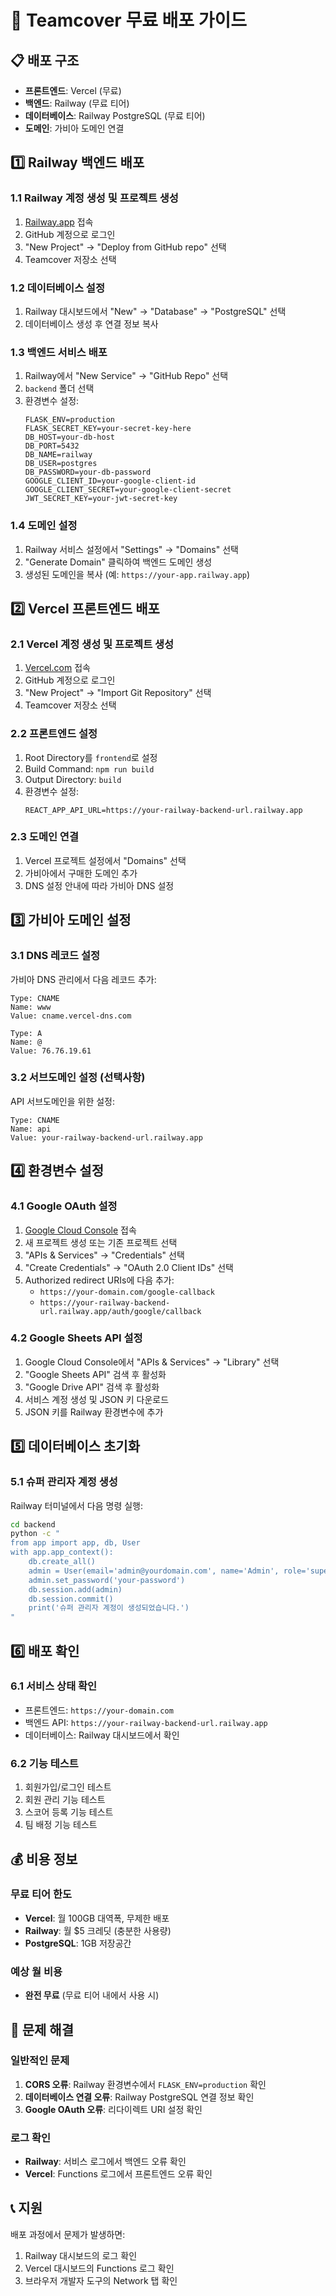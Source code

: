 # 🚀 Teamcover 무료 배포 가이드

## 📋 배포 구조

- **프론트엔드**: Vercel (무료)
- **백엔드**: Railway (무료 티어)
- **데이터베이스**: Railway PostgreSQL (무료 티어)
- **도메인**: 가비아 도메인 연결

## 1️⃣ Railway 백엔드 배포

### 1.1 Railway 계정 생성 및 프로젝트 생성

1. [Railway.app](https://railway.app) 접속
2. GitHub 계정으로 로그인
3. "New Project" → "Deploy from GitHub repo" 선택
4. Teamcover 저장소 선택

### 1.2 데이터베이스 설정

1. Railway 대시보드에서 "New" → "Database" → "PostgreSQL" 선택
2. 데이터베이스 생성 후 연결 정보 복사

### 1.3 백엔드 서비스 배포

1. Railway에서 "New Service" → "GitHub Repo" 선택
2. `backend` 폴더 선택
3. 환경변수 설정:
   ```
   FLASK_ENV=production
   FLASK_SECRET_KEY=your-secret-key-here
   DB_HOST=your-db-host
   DB_PORT=5432
   DB_NAME=railway
   DB_USER=postgres
   DB_PASSWORD=your-db-password
   GOOGLE_CLIENT_ID=your-google-client-id
   GOOGLE_CLIENT_SECRET=your-google-client-secret
   JWT_SECRET_KEY=your-jwt-secret-key
   ```

### 1.4 도메인 설정

1. Railway 서비스 설정에서 "Settings" → "Domains" 선택
2. "Generate Domain" 클릭하여 백엔드 도메인 생성
3. 생성된 도메인을 복사 (예: `https://your-app.railway.app`)

## 2️⃣ Vercel 프론트엔드 배포

### 2.1 Vercel 계정 생성 및 프로젝트 생성

1. [Vercel.com](https://vercel.com) 접속
2. GitHub 계정으로 로그인
3. "New Project" → "Import Git Repository" 선택
4. Teamcover 저장소 선택

### 2.2 프론트엔드 설정

1. Root Directory를 `frontend`로 설정
2. Build Command: `npm run build`
3. Output Directory: `build`
4. 환경변수 설정:
   ```
   REACT_APP_API_URL=https://your-railway-backend-url.railway.app
   ```

### 2.3 도메인 연결

1. Vercel 프로젝트 설정에서 "Domains" 선택
2. 가비아에서 구매한 도메인 추가
3. DNS 설정 안내에 따라 가비아 DNS 설정

## 3️⃣ 가비아 도메인 설정

### 3.1 DNS 레코드 설정

가비아 DNS 관리에서 다음 레코드 추가:

```
Type: CNAME
Name: www
Value: cname.vercel-dns.com

Type: A
Name: @
Value: 76.76.19.61
```

### 3.2 서브도메인 설정 (선택사항)

API 서브도메인을 위한 설정:

```
Type: CNAME
Name: api
Value: your-railway-backend-url.railway.app
```

## 4️⃣ 환경변수 설정

### 4.1 Google OAuth 설정

1. [Google Cloud Console](https://console.cloud.google.com) 접속
2. 새 프로젝트 생성 또는 기존 프로젝트 선택
3. "APIs & Services" → "Credentials" 선택
4. "Create Credentials" → "OAuth 2.0 Client IDs" 선택
5. Authorized redirect URIs에 다음 추가:
   - `https://your-domain.com/google-callback`
   - `https://your-railway-backend-url.railway.app/auth/google/callback`

### 4.2 Google Sheets API 설정

1. Google Cloud Console에서 "APIs & Services" → "Library" 선택
2. "Google Sheets API" 검색 후 활성화
3. "Google Drive API" 검색 후 활성화
4. 서비스 계정 생성 및 JSON 키 다운로드
5. JSON 키를 Railway 환경변수에 추가

## 5️⃣ 데이터베이스 초기화

### 5.1 슈퍼 관리자 계정 생성

Railway 터미널에서 다음 명령 실행:

```bash
cd backend
python -c "
from app import app, db, User
with app.app_context():
    db.create_all()
    admin = User(email='admin@yourdomain.com', name='Admin', role='super_admin')
    admin.set_password('your-password')
    db.session.add(admin)
    db.session.commit()
    print('슈퍼 관리자 계정이 생성되었습니다.')
"
```

## 6️⃣ 배포 확인

### 6.1 서비스 상태 확인

- 프론트엔드: `https://your-domain.com`
- 백엔드 API: `https://your-railway-backend-url.railway.app`
- 데이터베이스: Railway 대시보드에서 확인

### 6.2 기능 테스트

1. 회원가입/로그인 테스트
2. 회원 관리 기능 테스트
3. 스코어 등록 기능 테스트
4. 팀 배정 기능 테스트

## 💰 비용 정보

### 무료 티어 한도

- **Vercel**: 월 100GB 대역폭, 무제한 배포
- **Railway**: 월 $5 크레딧 (충분한 사용량)
- **PostgreSQL**: 1GB 저장공간

### 예상 월 비용

- **완전 무료** (무료 티어 내에서 사용 시)

## 🔧 문제 해결

### 일반적인 문제

1. **CORS 오류**: Railway 환경변수에서 `FLASK_ENV=production` 확인
2. **데이터베이스 연결 오류**: Railway PostgreSQL 연결 정보 확인
3. **Google OAuth 오류**: 리다이렉트 URI 설정 확인

### 로그 확인

- **Railway**: 서비스 로그에서 백엔드 오류 확인
- **Vercel**: Functions 로그에서 프론트엔드 오류 확인

## 📞 지원

배포 과정에서 문제가 발생하면:

1. Railway 대시보드의 로그 확인
2. Vercel 대시보드의 Functions 로그 확인
3. 브라우저 개발자 도구의 Network 탭 확인
